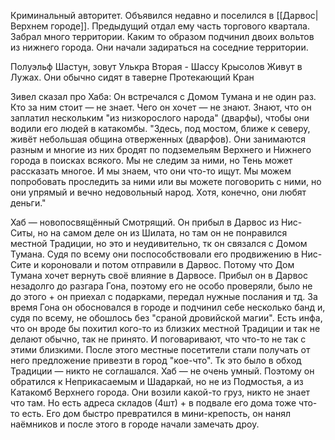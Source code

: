 Криминальный авторитет. Объявился недавно и поселился в [[Дарвос|Верхнем городе]]. Предыдущий отдал ему часть торгового квартала. Забрал много территории. Каким то образом подчинил двоих вольтов из нижнего города. Они начали задираться на соседние территории. 

Полуэльф Шастун, зовут Улькра
Вторая - Шассу Крысолов 
Живут в Лужах.
Они обычно сидят в таверне Протекающий Кран

Зивел сказал про Хаба:
Он встречался с Домом Тумана и не один раз. Кто за ним стоит — не знает. Чего он хочет — не знают. Знают, что он заплатил нескольким "из низкорослого народа" (дварфы), чтобы они водили его людей в катакомбы. "Здесь, под мостом, ближе к северу, живёт небольшая община отверженных (дварфов). Они занимаются разным и многие из них бродят по подземельям Верхнего и Нижнего города в поисках всякого. Мы не следим за ними, но Тень может рассказать многое. И мы знаем, что они что-то ищут. Мы можем попробовать проследить за ними или вы можете поговорить с ними, но они упрямый и вечно недовольный народ. Хотя, конечно, они любят деньги." 


Хаб — новопосвящённый Смотрящий. Он прибыл в Дарвос из Нис-Ситы, но на самом деле он из Шилата, но там он не понравился местной Традиции, но это и неудивительно, тк он связался с Домом Тумана. Судя по всему они поспособствовали его продвижению в Нис-Сите и короновали и потом отправили в Дарвос. Потому что Дом Тумана хочет вернуть своё влияние в Дарвосе. 
Прибыл он в Дарвос незадолго до разгара Гона, поэтому его не особо проверяли, было не до этого + он приехал с подарками, передал нужные послания и тд. 
За время Гона он обосновался в городе и подчинил себе несколько банд и, судя по всему, не обошлось без "сраной дровийской магии". 
Есть инфа, что он вроде бы похитил кого-то из близких местной Традиции и так не делают обычно, так не принято. И поговаривают, что что-то не так с этими близкими.
После этого местные посетители стали получать от него предложение привезти в город "кое-что". Тк это было в обход Традиции — никто не соглашался.
Хаб — не очень умный. Поэтому он обратился к Неприкасаемым и Шадаркай, но не из Подмостья, а из Катакомб Верхнего города. Они возили какой-то груз, никто не знает что там. Но есть адреса складов (4шт) + в подвале его дома тоже что-то есть. 
Его дом быстро превратился в мини-крепость, он нанял наёмников и после этого в городе начали замечать дроу. 

